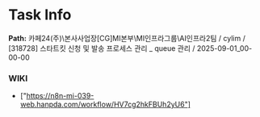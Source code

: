 # Task Info

**Path:** 카페24(주)\본사사업장\[CG]MI본부\MI인프라그룹\AI인프라2팀 / cylim / [318728] 스타트킷 신청 및 발송 프로세스 관리 _ queue 관리 / 2025-09-01_00-00-00

### WIKI
- ["https://n8n-mi-039-web.hanpda.com/workflow/HV7cg2hkFBUh2yU6"]

